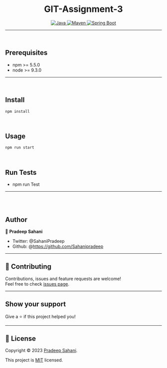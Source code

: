 <h1 align = "center"> GIT-Assignment-3 </h1>

<p align="center">
<a href="Java url">
    <img alt="Java" src="https://img.shields.io/badge/Java->=8-darkblue.svg" />
</a>
<a href="Maven url" >
    <img alt="Maven" src="https://img.shields.io/badge/maven-3.0.5-brightgreen.svg" />
</a>
<a href="Spring Boot url" >
    <img alt="Spring Boot" src="https://img.shields.io/badge/Spring Boot-3.0.6-brightgreen.svg" />
</a>



---
<br>

## Prerequisites
* npm >= 5.5.0
* node >= 9.3.0

---
<br>

## Install
```
npm install
```


<br>

## Usage

```
npm run start
```
<br>

## Run Tests
* npm run Test

---
<br>


<br>


## Author

👤 **Pradeep Sahani**

* Twitter: @SahaniPradeep
* Github: @https://github.com/Sahanipradeep
    
---

## 🤝 Contributing

Contributions, issues and feature requests are welcome!<br />Feel free to check [issues page]("url").
    
---
    
## Show your support

Give a ⭐️ if this project helped you!
    
---
    
## 📝 License

Copyright © 2023 [Pradeep Sahani](https://github.com/AjinkyaPersonal).<br />

This project is [MIT]("url") licensed.
